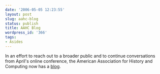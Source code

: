 ```yaml
---
date: '2006-05-05 12:23:55'
layout: post
slug: aahc-blog
status: publish
title: AAHC Blog
wordpress_id: '366'
tags:
- Asides
---
```


In an effort to reach out to a broader public and to continue conversations from April's online conference, the American Association for History and Computing now has a [blog](http://theaahc.blogspot.com/).
